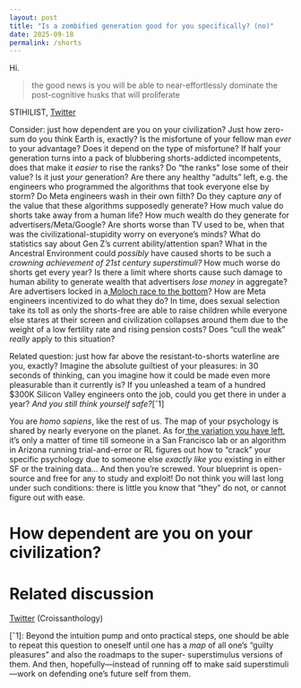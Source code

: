 ```yaml
---
layout: post
title: "Is a zombified generation good for you specifically? (no)"
date: 2025-09-18
permalink: /shorts
---
```


Hi.> the good news is you will be able to near-effortlessly dominate the post-cognitive husks that will proliferate

STIHILIST, [Twitter](https://x.com/STIHILIST/status/1890219531269992856)


Consider: just how dependent are you on your civilization? Just how zero-sum do you think Earth is, exactly? Is the misfortune of your fellow man *ever* to your advantage? Does it depend on the type of misfortune? If half your generation turns into a pack of blubbering shorts-addicted incompetents, does that make it *easier* to rise the ranks? Do “the ranks” lose some of their value? Is it just *your* generation? Are there any healthy “adults” left, e.g. the engineers who programmed the algorithms that took everyone else by storm? Do Meta engineers wash in their own filth? Do they capture *any* of the value that these algorithms supposedly generate? How much value do shorts take away from a human life? How much wealth do they generate for advertisers/Meta/Google? Are shorts worse than TV used to be, when that was the civilizational-stupidity worry on everyone’s minds? What do statistics say about Gen Z’s current ability/attention span? What in the Ancestral Environment could *possibly* have caused shorts to be such a *crowning achievement of 21st century superstimuli?* How much worse do shorts get every year? Is there a limit where shorts cause such damage to human ability to generate wealth that advertisers *lose money* in aggregate? Are advertisers locked in a[ Moloch race to the bottom](https://slatestarcodex.com/2014/07/30/meditations-on-moloch/)? How are Meta engineers incentivized to do what they do? In time, does sexual selection take its toll as only the shorts-free are able to raise children while everyone else stares at their screen and civilization collapses around them due to the weight of a low fertility rate and rising pension costs? Does “cull the weak” *really* apply to this situation?



Related question: just how far above the resistant-to-shorts waterline are you, exactly? Imagine the absolute guiltiest of your pleasures: in 30 seconds of thinking, can you imagine how it could be made even more pleasurable than it currently is? If you unleashed a team of a hundred $300K Silicon Valley engineers onto the job, could you get there in under a year? *And you still think yourself safe?*[ˆ1]

You are *homo sapiens*, like the rest of us. The map of your psychology is shared by nearly everyone on the planet. As for[ the variation you have left](https://gwern.net/difference), it’s only a matter of time till someone in a San Francisco lab or an algorithm in Arizona running trial-and-error or RL figures out how to “crack” your specific psychology due to someone else *exactly like you* existing in either SF or the training data… And then you’re screwed. Your blueprint is open-source and free for any to study and exploit! Do not think you will last long under such conditions: there is little you know that “they” do not, or cannot figure out with ease.


# How dependent are you on your civilization?


# Related discussion

[Twitter](https://x.com/croissanthology/status/1967707780636164386) (Croissanthology)


[ˆ1]: Beyond the intuition pump and onto practical steps, one should be able to repeat this question to oneself until one has a *map* of all one’s “guilty pleasures” and also the roadmaps to the super- superstimulus versions of them. And then, hopefully—instead of running off to make said superstimuli—work on defending one’s future self from them.
